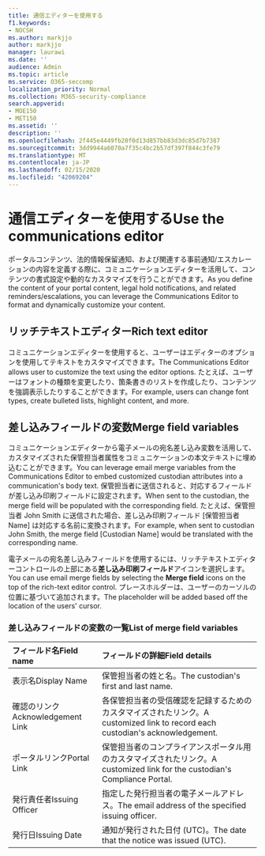 ```yaml
---
title: 通信エディターを使用する
f1.keywords:
- NOCSH
ms.author: markjjo
author: markjjo
manager: laurawi
ms.date: ''
audience: Admin
ms.topic: article
ms.service: O365-seccomp
localization_priority: Normal
ms.collection: M365-security-compliance
search.appverid:
- MOE150
- MET150
ms.assetid: ''
description: ''
ms.openlocfilehash: 2f445e4449fb20f0d13d857bb83d3dc85d7b7387
ms.sourcegitcommit: 3dd9944a6070a7f35c4bc2b57df397f844c3fe79
ms.translationtype: MT
ms.contentlocale: ja-JP
ms.lasthandoff: 02/15/2020
ms.locfileid: "42069204"
---
```

# <a name="use-the-communications-editor"></a><span data-ttu-id="8deeb-102">通信エディターを使用する</span><span class="sxs-lookup"><span data-stu-id="8deeb-102">Use the communications editor</span></span>

<span data-ttu-id="8deeb-103">ポータルコンテンツ、法的情報保留通知、および関連する事前通知/エスカレーションの内容を定義する際に、コミュニケーションエディターを活用して、コンテンツの書式設定や動的なカスタマイズを行うことができます。</span><span class="sxs-lookup"><span data-stu-id="8deeb-103">As you define the content of your portal content, legal hold notifications, and related reminders/escalations, you can leverage the Communications Editor to format and dynamically customize your content.</span></span>

## <a name="rich-text-editor"></a><span data-ttu-id="8deeb-104">リッチテキストエディター</span><span class="sxs-lookup"><span data-stu-id="8deeb-104">Rich text editor</span></span> 

<span data-ttu-id="8deeb-105">コミュニケーションエディターを使用すると、ユーザーはエディターのオプションを使用してテキストをカスタマイズできます。</span><span class="sxs-lookup"><span data-stu-id="8deeb-105">The Communications Editor allows user to customize the text using the editor options.</span></span> <span data-ttu-id="8deeb-106">たとえば、ユーザーはフォントの種類を変更したり、箇条書きのリストを作成したり、コンテンツを強調表示したりすることができます。</span><span class="sxs-lookup"><span data-stu-id="8deeb-106">For example, users can change font types, create bulleted lists, highlight content, and more.</span></span> 

## <a name="merge-field-variables"></a><span data-ttu-id="8deeb-107">差し込みフィールドの変数</span><span class="sxs-lookup"><span data-stu-id="8deeb-107">Merge field variables</span></span>

<span data-ttu-id="8deeb-108">コミュニケーションエディターから電子メールの宛名差し込み変数を活用して、カスタマイズされた保管担当者属性をコミュニケーションの本文テキストに埋め込むことができます。</span><span class="sxs-lookup"><span data-stu-id="8deeb-108">You can leverage email merge variables from the Communications Editor to embed customized custodian attributes into a communication's body text.</span></span> <span data-ttu-id="8deeb-109">保管担当者に送信されると、対応するフィールドが差し込み印刷フィールドに設定されます。</span><span class="sxs-lookup"><span data-stu-id="8deeb-109">When sent to the custodian, the merge field will be populated with the corresponding field.</span></span> <span data-ttu-id="8deeb-110">たとえば、保管担当者 John Smith に送信された場合、差し込み印刷フィールド [保管担当者 Name] は対応する名前に変換されます。</span><span class="sxs-lookup"><span data-stu-id="8deeb-110">For example, when sent to custodian John Smith, the merge field [Custodian Name] would be translated with the corresponding name.</span></span> 

<span data-ttu-id="8deeb-111">電子メールの宛名差し込みフィールドを使用するには、リッチテキストエディターコントロールの上部にある**差し込み印刷フィールド**アイコンを選択します。</span><span class="sxs-lookup"><span data-stu-id="8deeb-111">You can use email merge fields by selecting the **Merge field** icons on the top of the rich-text editor control.</span></span> <span data-ttu-id="8deeb-112">プレースホルダーは、ユーザーのカーソルの位置に基づいて追加されます。</span><span class="sxs-lookup"><span data-stu-id="8deeb-112">The placeholder will be added based off the location of the users' cursor.</span></span> 

### <a name="list-of-merge-field-variables"></a><span data-ttu-id="8deeb-113">差し込みフィールドの変数の一覧</span><span class="sxs-lookup"><span data-stu-id="8deeb-113">List of merge field variables</span></span>

| <span data-ttu-id="8deeb-114">フィールド名</span><span class="sxs-lookup"><span data-stu-id="8deeb-114">Field name</span></span>                  | <span data-ttu-id="8deeb-115">フィールドの詳細</span><span class="sxs-lookup"><span data-stu-id="8deeb-115">Field details</span></span> | 
| :------------------- | :------------------- |
| <span data-ttu-id="8deeb-116">表示名</span><span class="sxs-lookup"><span data-stu-id="8deeb-116">Display Name</span></span>  | <span data-ttu-id="8deeb-117">保管担当者の姓と名。</span><span class="sxs-lookup"><span data-stu-id="8deeb-117">The custodian's first and last name.</span></span> | 
| <span data-ttu-id="8deeb-118">確認のリンク</span><span class="sxs-lookup"><span data-stu-id="8deeb-118">Acknowledgement Link</span></span> | <span data-ttu-id="8deeb-119">各保管担当者の受信確認を記録するためのカスタマイズされたリンク。</span><span class="sxs-lookup"><span data-stu-id="8deeb-119">A customized link to record each custodian's acknowledgement.</span></span>|                 |
| <span data-ttu-id="8deeb-120">ポータルリンク</span><span class="sxs-lookup"><span data-stu-id="8deeb-120">Portal Link</span></span>     | <span data-ttu-id="8deeb-121">保管担当者のコンプライアンスポータル用のカスタマイズされたリンク。</span><span class="sxs-lookup"><span data-stu-id="8deeb-121">A customized link for the custodian's Compliance Portal.</span></span>|                |
| <span data-ttu-id="8deeb-122">発行責任者</span><span class="sxs-lookup"><span data-stu-id="8deeb-122">Issuing Officer</span></span>                   | <span data-ttu-id="8deeb-123">指定した発行担当者の電子メールアドレス。</span><span class="sxs-lookup"><span data-stu-id="8deeb-123">The email address of the specified issuing officer.</span></span>|                   |
| <span data-ttu-id="8deeb-124">発行日</span><span class="sxs-lookup"><span data-stu-id="8deeb-124">Issuing Date</span></span>                   | <span data-ttu-id="8deeb-125">通知が発行された日付 (UTC)。</span><span class="sxs-lookup"><span data-stu-id="8deeb-125">The date that the notice was issued (UTC).</span></span>              |
